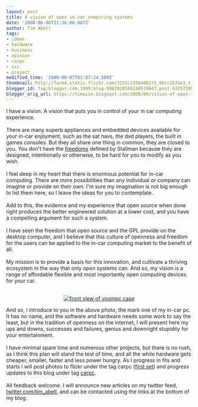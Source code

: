 ```yaml
---
layout: post
title: A vision of open in-car computing systems
date: '2008-06-06T21:36:00.007Z'
author: Tim Abell
tags:
- ideas
- hardware
- business
- opinion
- carpc
- oss
- project
modified_time: '2008-06-07T01:07:24.569Z'
thumbnail: http://farm4.static.flickr.com/3155/2556406175_90cc267ae1_t.jpg
blogger_id: tag:blogger.com,1999:blog-5082828566240519947.post-6325738989654501442
blogger_orig_url: https://timwise.blogspot.com/2008/06/vision-of-open-in-car-computing-systems.html
---
```


I have a vision. A vision that puts you in control of your in car computing experience.<br /><br />There are many superb appliances and embedded devices available for your in-car enjoyment, such as the sat navs, the dvd players, the built in games consoles. But they all share one thing in common, they are closed to you. You don't have the <a href="http://www.fsf.org/about/what-is-free-software">freedoms</a> defined by Stallman because they are designed, intentionally or otherwise, to be hard for you to modify as you wish.<br /><br />I feel deep in my heart that there is enormous potential for in-car computing. There are more possibilities than any individual or company can imagine or provide on their own. I'm sure my imagination is not big enough to list them here, so I leave the ideas for you to contemplate.<br /><br />Add to this, the evidence and my experience that open source when done right produces the better engineered solution at a lower cost, and you have a compelling argument for such a system.<br /><br />I have seen the freedom that open source and the GPL provide on the desktop computer, and I believe that this culture of openness and freedom for the users can be applied to the in-car computing market to the benefit of all.<br /><br />My mission is to provide a basis for this innovation, and cultivate a thriving ecosystem in the way that only open systems can. And so, my vision is a range of affordable flexible and most importantly open computing devices for your car.<br /><br /><p style="text-align: center;"><a href="http://www.flickr.com/photos/tim_abell/2556406175/"><img src="http://farm4.static.flickr.com/3155/2556406175_90cc267ae1.jpg" alt="front view of voompc case" style="border: medium none ;" /></a></p>And so, I introduce to you in the above photo, the mark one of my in-car pc. It has no name, and the software and hardware needs some work to say the least, but in the tradition of openness on the internet, I will present here my ups and downs, successes and failures, genius and downright stupidity for your entertainment.<br /><br />I have minimal spare time and numerous other projects, but there is no rush, as I think this plan will stand the test of time, and all the while hardware gets cheaper, smaller, faster and less power hungry. As I progress in fits and starts I will post photos to flickr under the tag carpc (<a href="http://www.flickr.com/photos/tim_abell/sets/72157605474187579/">first set</a>) and progress updates to this blog under tag <a href="http://timwise.blogspot.com/search/label/carpc">carpc</a>.<br /><br />All feedback welcome. I will announce new articles on my twitter feed, <a href="http://twitter.com/tim_abell">twitter.com/tim_abell</a>, and can be contacted using the links at the bottom of my blog.